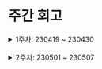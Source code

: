 # 주간 회고

<details>
	<summary>1주차: 230419 ~ 230430</summary>

### 📖Learned
- 깃허브 이슈와 프로젝트 기능을 처음 써봤는데 태스크 관리와 프로젝트 경과 확인에 큰 도움이 됐다. 이슈를 통해 무슨 기능이 필요하며 실행할 태스크를 확실하게 정하고 개발에 임할 수 있어서 도움이 됐고, 커밋을 카테고리화하여 프로젝트 경과를 잘 느낄 수 있는 것 같다

### 😊Liked
- 이전에는 반응형을 번거로운 후순위 작업이라고 생각하여 기초적으로만 구현했지만, 이번에는 모든 UI를 반응형을 염두에 두고 세세하게 구현할 수 있는 좋은 기회였다

### 😓Lacked
- 내가 맡은 부분의 구현에 바빠서, 팀원들의 커밋 내용을 자세히 확인하지 못했다. 프로젝트가 커지기 전에 소스코드에서 내가 작성하지 않은 부분도 잘 숙지해야겠다

### 🚀Longed for
- 코드 작성 시간 조금씩 줄여보자

</details>
<br />
<details>
	<summary>2주차: 230501 ~ 230507</summary>

### 📖Learned
- Next.js의 내장 API 빌드 기능 및 SSG 관련 기능에 대해 공부했다. 내장 pages/api 에서 API를 빌드할 수 있는 점이 편리했다. 덕분에 복잡한 mock API를 찾을 필요도 없었다. 그리고 정적으로 props를 받을 수 있는 getStaticProps API를 통해 간단한 SSG를 경험했다. SPA와 달리 SSG 기능을 활용하면 SEO 측면에서 매우 유리할 것 같다. 점점 Next.js의 위력을 실감하고 있다..

### 😊Liked
- 커스텀 훅 만드는데 익숙해진 것 같아서 좋았다.
- 팀원들의 코드를 읽는데 조금씩 익숙해지고, 시간도 빨라지는것 같아서 좋았다.

### 😓Lacked
- TypeScript의 타입을 효율적으로 활용하여 불필요한 타입 선언을 줄이지 못했다. 그리고 따로 폴더를 만드는 것도 미뤄두기만 했는데, 유틸리티 타입이나 타입 매개변수 등을 좀 공부해서 타입 선언을 반복되지 않게 효율적으로 작성하도록 의식적으로 노력해야 겠다

### 🚀Longed for
- Next.js SSR 기능 숙지하기
- TypeScript 타입 선언 효율화 방법 더 찾아보기

</details>